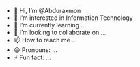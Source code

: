 - 👋 Hi, I’m @Abduraxmon
- 👀 I’m interested in Information Technology
- 🌱 I’m currently learning ...
- 💞️ I’m looking to collaborate on ...
- 📫 How to reach me ...
- 😄 Pronouns: ...
- ⚡ Fun fact: ...

<!---
Abduraxmon/Abduraxmon is a ✨ special ✨ repository because its `README.md` (this file) appears on your GitHub profile.
You can click the Preview link to take a look at your changes.
--->
